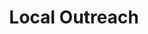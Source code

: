 ---
title: Local Outreach
path: xp.evangelism
order: 2
type: Overseer
userID: Ym9iQGZsYXRsYW5kZ3JvdXAub3Jn
rprs: false
---